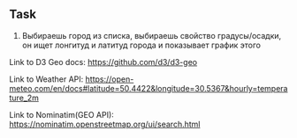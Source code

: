 ## Task

1. Выбираешь город из списка, выбираешь свойство градусы/осадки, он ищет лонгитуд и латитуд города и показывает график этого

Link to D3 Geo docs:
https://github.com/d3/d3-geo

Link to Weather API:
https://open-meteo.com/en/docs#latitude=50.4422&longitude=30.5367&hourly=temperature_2m

Link to Nominatim(GEO API):
https://nominatim.openstreetmap.org/ui/search.html